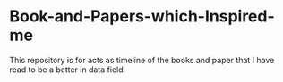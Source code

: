 # Book-and-Papers-which-Inspired-me
This repository is for acts as timeline of the books and paper that I have read to be a better in data field
